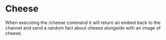 # Cheese

When executing the /cheese command it will return an embed back to the channel and send a random fact about cheese alongside with an image of cheese.
